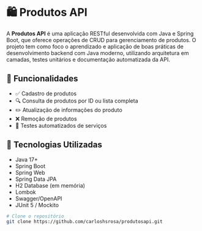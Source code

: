 # 🛍️ Produtos API

A **Produtos API** é uma aplicação RESTful desenvolvida com Java e Spring Boot, que oferece operações de CRUD para gerenciamento de produtos. O projeto tem como foco o aprendizado e aplicação de boas práticas de desenvolvimento backend com Java moderno, utilizando arquitetura em camadas, testes unitários e documentação automatizada da API.

## 🚀 Funcionalidades

- ✅ Cadastro de produtos
- 🔍 Consulta de produtos por ID ou lista completa
- ✏️ Atualização de informações do produto
- ❌ Remoção de produtos
- 🧪 Testes automatizados de serviços

## 🧰 Tecnologias Utilizadas

- Java 17+
- Spring Boot
- Spring Web
- Spring Data JPA
- H2 Database (em memória)
- Lombok
- Swagger/OpenAPI
- JUnit 5 / Mockito

```bash
# Clone o repositório
git clone https://github.com/carloshsrosa/produtosapi.git

